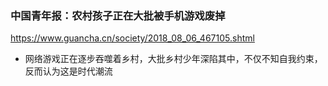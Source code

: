 ### 中国青年报：农村孩子正在大批被手机游戏废掉
https://www.guancha.cn/society/2018_08_06_467105.shtml
- 网络游戏正在逐步吞噬着乡村，大批乡村少年深陷其中，不仅不知自我约束，反而认为这是时代潮流